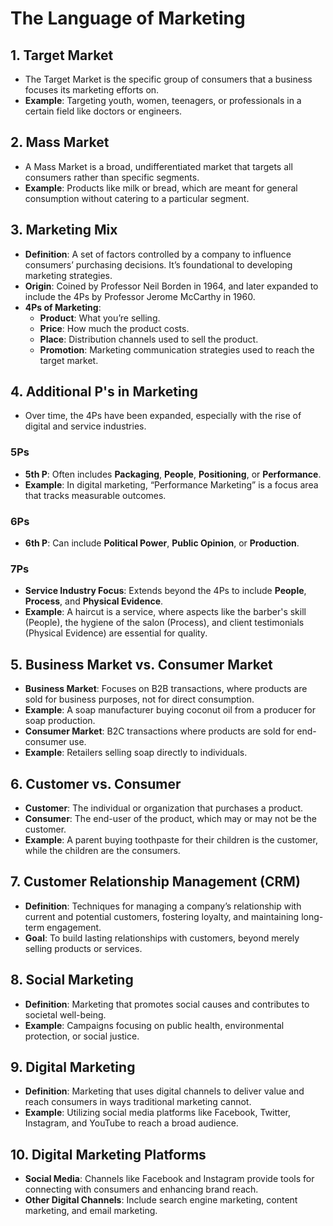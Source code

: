 # The Language of Marketing

## 1. Target Market
- The Target Market is the specific group of consumers that a business focuses its marketing efforts on.
- **Example**: Targeting youth, women, teenagers, or professionals in a certain field like doctors or engineers.
  
## 2. Mass Market
- A Mass Market is a broad, undifferentiated market that targets all consumers rather than specific segments.
- **Example**: Products like milk or bread, which are meant for general consumption without catering to a particular segment.

## 3. Marketing Mix
- **Definition**: A set of factors controlled by a company to influence consumers’ purchasing decisions. It’s foundational to developing marketing strategies.
- **Origin**: Coined by Professor Neil Borden in 1964, and later expanded to include the 4Ps by Professor Jerome McCarthy in 1960.
- **4Ps of Marketing**:
  - **Product**: What you’re selling.
  - **Price**: How much the product costs.
  - **Place**: Distribution channels used to sell the product.
  - **Promotion**: Marketing communication strategies used to reach the target market.

## 4. Additional P's in Marketing
- Over time, the 4Ps have been expanded, especially with the rise of digital and service industries.

### 5Ps
- **5th P**: Often includes **Packaging**, **People**, **Positioning**, or **Performance**.
- **Example**: In digital marketing, “Performance Marketing” is a focus area that tracks measurable outcomes.

### 6Ps
- **6th P**: Can include **Political Power**, **Public Opinion**, or **Production**.

### 7Ps
- **Service Industry Focus**: Extends beyond the 4Ps to include **People**, **Process**, and **Physical Evidence**.
- **Example**: A haircut is a service, where aspects like the barber's skill (People), the hygiene of the salon (Process), and client testimonials (Physical Evidence) are essential for quality.

## 5. Business Market vs. Consumer Market
- **Business Market**: Focuses on B2B transactions, where products are sold for business purposes, not for direct consumption.
- **Example**: A soap manufacturer buying coconut oil from a producer for soap production.
- **Consumer Market**: B2C transactions where products are sold for end-consumer use.
- **Example**: Retailers selling soap directly to individuals.

## 6. Customer vs. Consumer
- **Customer**: The individual or organization that purchases a product.
- **Consumer**: The end-user of the product, which may or may not be the customer.
- **Example**: A parent buying toothpaste for their children is the customer, while the children are the consumers.

## 7. Customer Relationship Management (CRM)
- **Definition**: Techniques for managing a company’s relationship with current and potential customers, fostering loyalty, and maintaining long-term engagement.
- **Goal**: To build lasting relationships with customers, beyond merely selling products or services.

## 8. Social Marketing
- **Definition**: Marketing that promotes social causes and contributes to societal well-being.
- **Example**: Campaigns focusing on public health, environmental protection, or social justice.

## 9. Digital Marketing
- **Definition**: Marketing that uses digital channels to deliver value and reach consumers in ways traditional marketing cannot.
- **Example**: Utilizing social media platforms like Facebook, Twitter, Instagram, and YouTube to reach a broad audience.

## 10. Digital Marketing Platforms
- **Social Media**: Channels like Facebook and Instagram provide tools for connecting with consumers and enhancing brand reach.
- **Other Digital Channels**: Include search engine marketing, content marketing, and email marketing.
